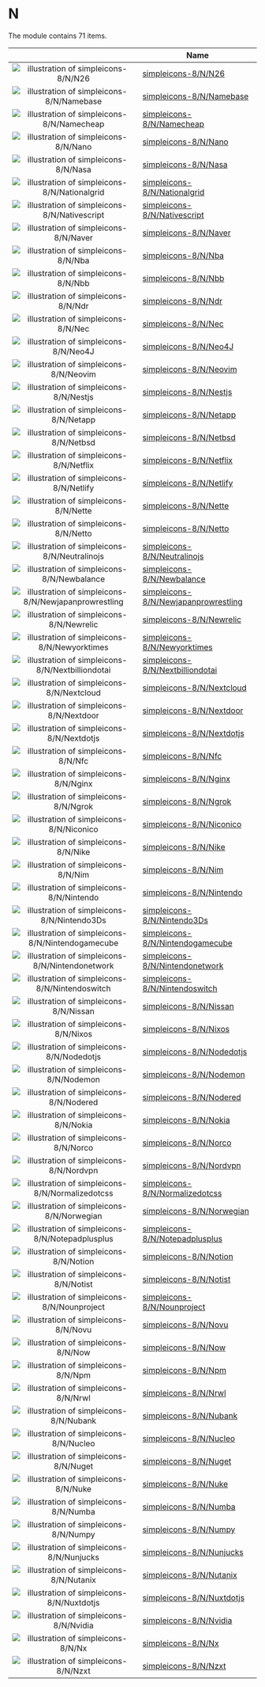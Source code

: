 # N

The module contains 71 items.



| |Name|
|:---:|---|
| ![illustration of simpleicons-8/N/N26](../../simpleicons-8/N/N26.png) | [simpleicons-8/N/N26](../../simpleicons-8/N/N26.md) |
| ![illustration of simpleicons-8/N/Namebase](../../simpleicons-8/N/Namebase.png) | [simpleicons-8/N/Namebase](../../simpleicons-8/N/Namebase.md) |
| ![illustration of simpleicons-8/N/Namecheap](../../simpleicons-8/N/Namecheap.png) | [simpleicons-8/N/Namecheap](../../simpleicons-8/N/Namecheap.md) |
| ![illustration of simpleicons-8/N/Nano](../../simpleicons-8/N/Nano.png) | [simpleicons-8/N/Nano](../../simpleicons-8/N/Nano.md) |
| ![illustration of simpleicons-8/N/Nasa](../../simpleicons-8/N/Nasa.png) | [simpleicons-8/N/Nasa](../../simpleicons-8/N/Nasa.md) |
| ![illustration of simpleicons-8/N/Nationalgrid](../../simpleicons-8/N/Nationalgrid.png) | [simpleicons-8/N/Nationalgrid](../../simpleicons-8/N/Nationalgrid.md) |
| ![illustration of simpleicons-8/N/Nativescript](../../simpleicons-8/N/Nativescript.png) | [simpleicons-8/N/Nativescript](../../simpleicons-8/N/Nativescript.md) |
| ![illustration of simpleicons-8/N/Naver](../../simpleicons-8/N/Naver.png) | [simpleicons-8/N/Naver](../../simpleicons-8/N/Naver.md) |
| ![illustration of simpleicons-8/N/Nba](../../simpleicons-8/N/Nba.png) | [simpleicons-8/N/Nba](../../simpleicons-8/N/Nba.md) |
| ![illustration of simpleicons-8/N/Nbb](../../simpleicons-8/N/Nbb.png) | [simpleicons-8/N/Nbb](../../simpleicons-8/N/Nbb.md) |
| ![illustration of simpleicons-8/N/Ndr](../../simpleicons-8/N/Ndr.png) | [simpleicons-8/N/Ndr](../../simpleicons-8/N/Ndr.md) |
| ![illustration of simpleicons-8/N/Nec](../../simpleicons-8/N/Nec.png) | [simpleicons-8/N/Nec](../../simpleicons-8/N/Nec.md) |
| ![illustration of simpleicons-8/N/Neo4J](../../simpleicons-8/N/Neo4J.png) | [simpleicons-8/N/Neo4J](../../simpleicons-8/N/Neo4J.md) |
| ![illustration of simpleicons-8/N/Neovim](../../simpleicons-8/N/Neovim.png) | [simpleicons-8/N/Neovim](../../simpleicons-8/N/Neovim.md) |
| ![illustration of simpleicons-8/N/Nestjs](../../simpleicons-8/N/Nestjs.png) | [simpleicons-8/N/Nestjs](../../simpleicons-8/N/Nestjs.md) |
| ![illustration of simpleicons-8/N/Netapp](../../simpleicons-8/N/Netapp.png) | [simpleicons-8/N/Netapp](../../simpleicons-8/N/Netapp.md) |
| ![illustration of simpleicons-8/N/Netbsd](../../simpleicons-8/N/Netbsd.png) | [simpleicons-8/N/Netbsd](../../simpleicons-8/N/Netbsd.md) |
| ![illustration of simpleicons-8/N/Netflix](../../simpleicons-8/N/Netflix.png) | [simpleicons-8/N/Netflix](../../simpleicons-8/N/Netflix.md) |
| ![illustration of simpleicons-8/N/Netlify](../../simpleicons-8/N/Netlify.png) | [simpleicons-8/N/Netlify](../../simpleicons-8/N/Netlify.md) |
| ![illustration of simpleicons-8/N/Nette](../../simpleicons-8/N/Nette.png) | [simpleicons-8/N/Nette](../../simpleicons-8/N/Nette.md) |
| ![illustration of simpleicons-8/N/Netto](../../simpleicons-8/N/Netto.png) | [simpleicons-8/N/Netto](../../simpleicons-8/N/Netto.md) |
| ![illustration of simpleicons-8/N/Neutralinojs](../../simpleicons-8/N/Neutralinojs.png) | [simpleicons-8/N/Neutralinojs](../../simpleicons-8/N/Neutralinojs.md) |
| ![illustration of simpleicons-8/N/Newbalance](../../simpleicons-8/N/Newbalance.png) | [simpleicons-8/N/Newbalance](../../simpleicons-8/N/Newbalance.md) |
| ![illustration of simpleicons-8/N/Newjapanprowrestling](../../simpleicons-8/N/Newjapanprowrestling.png) | [simpleicons-8/N/Newjapanprowrestling](../../simpleicons-8/N/Newjapanprowrestling.md) |
| ![illustration of simpleicons-8/N/Newrelic](../../simpleicons-8/N/Newrelic.png) | [simpleicons-8/N/Newrelic](../../simpleicons-8/N/Newrelic.md) |
| ![illustration of simpleicons-8/N/Newyorktimes](../../simpleicons-8/N/Newyorktimes.png) | [simpleicons-8/N/Newyorktimes](../../simpleicons-8/N/Newyorktimes.md) |
| ![illustration of simpleicons-8/N/Nextbilliondotai](../../simpleicons-8/N/Nextbilliondotai.png) | [simpleicons-8/N/Nextbilliondotai](../../simpleicons-8/N/Nextbilliondotai.md) |
| ![illustration of simpleicons-8/N/Nextcloud](../../simpleicons-8/N/Nextcloud.png) | [simpleicons-8/N/Nextcloud](../../simpleicons-8/N/Nextcloud.md) |
| ![illustration of simpleicons-8/N/Nextdoor](../../simpleicons-8/N/Nextdoor.png) | [simpleicons-8/N/Nextdoor](../../simpleicons-8/N/Nextdoor.md) |
| ![illustration of simpleicons-8/N/Nextdotjs](../../simpleicons-8/N/Nextdotjs.png) | [simpleicons-8/N/Nextdotjs](../../simpleicons-8/N/Nextdotjs.md) |
| ![illustration of simpleicons-8/N/Nfc](../../simpleicons-8/N/Nfc.png) | [simpleicons-8/N/Nfc](../../simpleicons-8/N/Nfc.md) |
| ![illustration of simpleicons-8/N/Nginx](../../simpleicons-8/N/Nginx.png) | [simpleicons-8/N/Nginx](../../simpleicons-8/N/Nginx.md) |
| ![illustration of simpleicons-8/N/Ngrok](../../simpleicons-8/N/Ngrok.png) | [simpleicons-8/N/Ngrok](../../simpleicons-8/N/Ngrok.md) |
| ![illustration of simpleicons-8/N/Niconico](../../simpleicons-8/N/Niconico.png) | [simpleicons-8/N/Niconico](../../simpleicons-8/N/Niconico.md) |
| ![illustration of simpleicons-8/N/Nike](../../simpleicons-8/N/Nike.png) | [simpleicons-8/N/Nike](../../simpleicons-8/N/Nike.md) |
| ![illustration of simpleicons-8/N/Nim](../../simpleicons-8/N/Nim.png) | [simpleicons-8/N/Nim](../../simpleicons-8/N/Nim.md) |
| ![illustration of simpleicons-8/N/Nintendo](../../simpleicons-8/N/Nintendo.png) | [simpleicons-8/N/Nintendo](../../simpleicons-8/N/Nintendo.md) |
| ![illustration of simpleicons-8/N/Nintendo3Ds](../../simpleicons-8/N/Nintendo3Ds.png) | [simpleicons-8/N/Nintendo3Ds](../../simpleicons-8/N/Nintendo3Ds.md) |
| ![illustration of simpleicons-8/N/Nintendogamecube](../../simpleicons-8/N/Nintendogamecube.png) | [simpleicons-8/N/Nintendogamecube](../../simpleicons-8/N/Nintendogamecube.md) |
| ![illustration of simpleicons-8/N/Nintendonetwork](../../simpleicons-8/N/Nintendonetwork.png) | [simpleicons-8/N/Nintendonetwork](../../simpleicons-8/N/Nintendonetwork.md) |
| ![illustration of simpleicons-8/N/Nintendoswitch](../../simpleicons-8/N/Nintendoswitch.png) | [simpleicons-8/N/Nintendoswitch](../../simpleicons-8/N/Nintendoswitch.md) |
| ![illustration of simpleicons-8/N/Nissan](../../simpleicons-8/N/Nissan.png) | [simpleicons-8/N/Nissan](../../simpleicons-8/N/Nissan.md) |
| ![illustration of simpleicons-8/N/Nixos](../../simpleicons-8/N/Nixos.png) | [simpleicons-8/N/Nixos](../../simpleicons-8/N/Nixos.md) |
| ![illustration of simpleicons-8/N/Nodedotjs](../../simpleicons-8/N/Nodedotjs.png) | [simpleicons-8/N/Nodedotjs](../../simpleicons-8/N/Nodedotjs.md) |
| ![illustration of simpleicons-8/N/Nodemon](../../simpleicons-8/N/Nodemon.png) | [simpleicons-8/N/Nodemon](../../simpleicons-8/N/Nodemon.md) |
| ![illustration of simpleicons-8/N/Nodered](../../simpleicons-8/N/Nodered.png) | [simpleicons-8/N/Nodered](../../simpleicons-8/N/Nodered.md) |
| ![illustration of simpleicons-8/N/Nokia](../../simpleicons-8/N/Nokia.png) | [simpleicons-8/N/Nokia](../../simpleicons-8/N/Nokia.md) |
| ![illustration of simpleicons-8/N/Norco](../../simpleicons-8/N/Norco.png) | [simpleicons-8/N/Norco](../../simpleicons-8/N/Norco.md) |
| ![illustration of simpleicons-8/N/Nordvpn](../../simpleicons-8/N/Nordvpn.png) | [simpleicons-8/N/Nordvpn](../../simpleicons-8/N/Nordvpn.md) |
| ![illustration of simpleicons-8/N/Normalizedotcss](../../simpleicons-8/N/Normalizedotcss.png) | [simpleicons-8/N/Normalizedotcss](../../simpleicons-8/N/Normalizedotcss.md) |
| ![illustration of simpleicons-8/N/Norwegian](../../simpleicons-8/N/Norwegian.png) | [simpleicons-8/N/Norwegian](../../simpleicons-8/N/Norwegian.md) |
| ![illustration of simpleicons-8/N/Notepadplusplus](../../simpleicons-8/N/Notepadplusplus.png) | [simpleicons-8/N/Notepadplusplus](../../simpleicons-8/N/Notepadplusplus.md) |
| ![illustration of simpleicons-8/N/Notion](../../simpleicons-8/N/Notion.png) | [simpleicons-8/N/Notion](../../simpleicons-8/N/Notion.md) |
| ![illustration of simpleicons-8/N/Notist](../../simpleicons-8/N/Notist.png) | [simpleicons-8/N/Notist](../../simpleicons-8/N/Notist.md) |
| ![illustration of simpleicons-8/N/Nounproject](../../simpleicons-8/N/Nounproject.png) | [simpleicons-8/N/Nounproject](../../simpleicons-8/N/Nounproject.md) |
| ![illustration of simpleicons-8/N/Novu](../../simpleicons-8/N/Novu.png) | [simpleicons-8/N/Novu](../../simpleicons-8/N/Novu.md) |
| ![illustration of simpleicons-8/N/Now](../../simpleicons-8/N/Now.png) | [simpleicons-8/N/Now](../../simpleicons-8/N/Now.md) |
| ![illustration of simpleicons-8/N/Npm](../../simpleicons-8/N/Npm.png) | [simpleicons-8/N/Npm](../../simpleicons-8/N/Npm.md) |
| ![illustration of simpleicons-8/N/Nrwl](../../simpleicons-8/N/Nrwl.png) | [simpleicons-8/N/Nrwl](../../simpleicons-8/N/Nrwl.md) |
| ![illustration of simpleicons-8/N/Nubank](../../simpleicons-8/N/Nubank.png) | [simpleicons-8/N/Nubank](../../simpleicons-8/N/Nubank.md) |
| ![illustration of simpleicons-8/N/Nucleo](../../simpleicons-8/N/Nucleo.png) | [simpleicons-8/N/Nucleo](../../simpleicons-8/N/Nucleo.md) |
| ![illustration of simpleicons-8/N/Nuget](../../simpleicons-8/N/Nuget.png) | [simpleicons-8/N/Nuget](../../simpleicons-8/N/Nuget.md) |
| ![illustration of simpleicons-8/N/Nuke](../../simpleicons-8/N/Nuke.png) | [simpleicons-8/N/Nuke](../../simpleicons-8/N/Nuke.md) |
| ![illustration of simpleicons-8/N/Numba](../../simpleicons-8/N/Numba.png) | [simpleicons-8/N/Numba](../../simpleicons-8/N/Numba.md) |
| ![illustration of simpleicons-8/N/Numpy](../../simpleicons-8/N/Numpy.png) | [simpleicons-8/N/Numpy](../../simpleicons-8/N/Numpy.md) |
| ![illustration of simpleicons-8/N/Nunjucks](../../simpleicons-8/N/Nunjucks.png) | [simpleicons-8/N/Nunjucks](../../simpleicons-8/N/Nunjucks.md) |
| ![illustration of simpleicons-8/N/Nutanix](../../simpleicons-8/N/Nutanix.png) | [simpleicons-8/N/Nutanix](../../simpleicons-8/N/Nutanix.md) |
| ![illustration of simpleicons-8/N/Nuxtdotjs](../../simpleicons-8/N/Nuxtdotjs.png) | [simpleicons-8/N/Nuxtdotjs](../../simpleicons-8/N/Nuxtdotjs.md) |
| ![illustration of simpleicons-8/N/Nvidia](../../simpleicons-8/N/Nvidia.png) | [simpleicons-8/N/Nvidia](../../simpleicons-8/N/Nvidia.md) |
| ![illustration of simpleicons-8/N/Nx](../../simpleicons-8/N/Nx.png) | [simpleicons-8/N/Nx](../../simpleicons-8/N/Nx.md) |
| ![illustration of simpleicons-8/N/Nzxt](../../simpleicons-8/N/Nzxt.png) | [simpleicons-8/N/Nzxt](../../simpleicons-8/N/Nzxt.md) |



